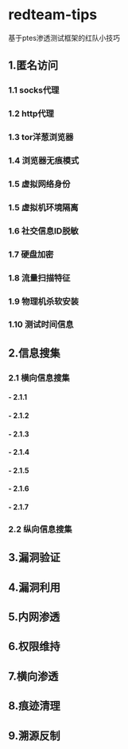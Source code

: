 # redteam-tips
基于ptes渗透测试框架的红队小技巧

## 1.匿名访问
### 1.1 socks代理
### 1.2 http代理
### 1.3 tor洋葱浏览器
### 1.4 浏览器无痕模式
### 1.5 虚拟网络身份
### 1.5 虚拟机环境隔离
### 1.6 社交信息ID脱敏
### 1.7 硬盘加密
### 1.8 流量扫描特征
### 1.9 物理机杀软安装
### 1.10 测试时间信息

## 2.信息搜集
### 2.1 横向信息搜集
####  - 2.1.1 
####  - 2.1.2 
####  - 2.1.3
####  - 2.1.4
####  - 2.1.5
####  - 2.1.6
####  - 2.1.7
### 2.2 纵向信息搜集

## 3.漏洞验证
## 4.漏洞利用
## 5.内网渗透
## 6.权限维持
## 7.横向渗透
## 8.痕迹清理
## 9.溯源反制
